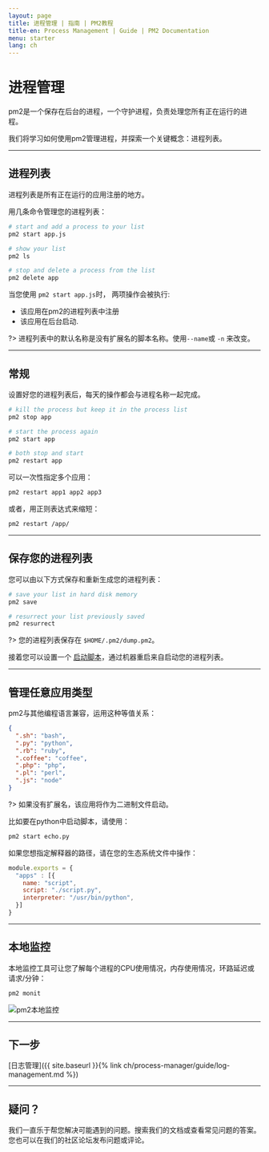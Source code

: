 ```yaml
---
layout: page
title: 进程管理 | 指南 | PM2教程
title-en: Process Management | Guide | PM2 Documentation
menu: starter
lang: ch
---
```


# 进程管理

pm2是一个保存在后台的进程，一个守护进程，负责处理您所有正在运行的进程。

我们将学习如何使用pm2管理进程，并探索一个关键概念：进程列表。

---

## 进程列表

进程列表是所有正在运行的应用注册的地方。

用几条命令管理您的进程列表：

```bash
# start and add a process to your list
pm2 start app.js

# show your list
pm2 ls

# stop and delete a process from the list
pm2 delete app
```

当您使用 `pm2 start app.js`时， 两项操作会被执行:
- 该应用在pm2的进程列表中注册
- 该应用在后台启动.

?> 进程列表中的默认名称是没有扩展名的脚本名称。使用`--name`或 `-n` 来改变。

---

## 常规

设置好您的进程列表后，每天的操作都会与进程名称一起完成。

```bash
# kill the process but keep it in the process list
pm2 stop app

# start the process again
pm2 start app

# both stop and start
pm2 restart app
```

可以一次性指定多个应用：
```bash
pm2 restart app1 app2 app3
```

或者，用正则表达式来缩短：
```bash
pm2 restart /app/
```

---

## 保存您的进程列表

您可以由以下方式保存和重新生成您的进程列表：

```bash
# save your list in hard disk memory
pm2 save

# resurrect your list previously saved
pm2 resurrect
```

?> 您的进程列表保存在 `$HOME/.pm2/dump.pm2`。

接着您可以设置一个 [启动脚本](process-manager/guide/installation?id=install-a-startup-script)，通过机器重启来自启动您的进程列表。

---

## 管理任意应用类型

pm2与其他编程语言兼容，运用这种等值关系：

```json
{
  ".sh": "bash",
  ".py": "python",
  ".rb": "ruby",
  ".coffee": "coffee",
  ".php": "php",
  ".pl": "perl",
  ".js": "node"
}
```

?> 如果没有扩展名，该应用将作为二进制文件启动。

比如要在python中启动脚本，请使用：

```bash
pm2 start echo.py
```

如果您想指定解释器的路径，请在您的生态系统文件中操作：

```javascript
module.exports = {
  "apps" : [{
    name: "script",
    script: "./script.py",
    interpreter: "/usr/bin/python",
  }]
}
```

---

## 本地监控

本地监控工具可让您了解每个进程的CPU使用情况，内存使用情况，环路延迟或请求/分钟：

```bash
pm2 monit
```

![pm2本地监控]({{site.baseurl}}/img/process-manager/monit.png)

---

## 下一步

[日志管理]({{ site.baseurl }}{% link ch/process-manager/guide/log-management.md %})

---

## 疑问？

我们一直乐于帮您解决可能遇到的问题。搜索我们的文档或查看常见问题的答案。您也可以在我们的社区论坛发布问题或评论。
